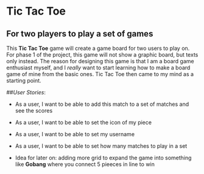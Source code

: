 # Tic Tac Toe

## For two players to play a set of games

This **Tic Tac Toe** game will create a game board for two users to play on.
For phase 1 of the project, this game will not show a graphic board, but texts only instead.
The reason for designing this game is that I am a board game enthusiast myself, 
and I *really* want to start learning how to make a board game of mine from the basic ones.
Tic Tac Toe then came to my mind as a starting point. 

##*User Stories*:
- As a user, I want to be able to add this match to a set of matches and see the scores
- As a user, I want to be able to set the icon of my piece
- As a user, I want to be able to set my username
- As a user, I want to be able to set how many matches to play in a set


- Idea for later on: adding more grid to expand the game into something like **Gobang** 
where you connect 5 pieeces in line to win